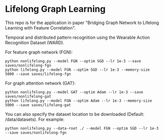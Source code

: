 # Lifelong Graph Learning

   This repo is for the application in paper "Bridging Graph Network to Lifelong
   Learning with Feature Correlation".

   Temporal and distributed pattern recognition using
   the Wearable Action Recognition Dataset (WARD).

   For feature graph network (FGN):

    python nonlifelong.py --model FGN --optim SGD --lr 1e-3 --save saves/nonlifelong-fgn
    python lifelong.py --model FGN --optim SGD --lr 1e-3 --memory-size 5000 --save saves/lifelong-fgn

   For graph attention network (GAT):

    python nonlifelong.py --model GAT --optim Adam --lr 1e-3 --save saves/nonlifelong-gat
    python lifelong.py --model FGN --optim Adam --lr 1e-3 --memory-size 5000 --save saves/lifelong-gat

   You can also specify the dataset location to be downloaded (Default: /data/datasets). For example:

    python nonlifelong.py --data-root ./ --model FGN --optim SGD --lr 1e-3 --save saves/nonlifelong-fgn
